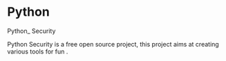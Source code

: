 # Python
Python_ Security 

Python Security is a free open source project, this project aims at creating various tools for fun . 
